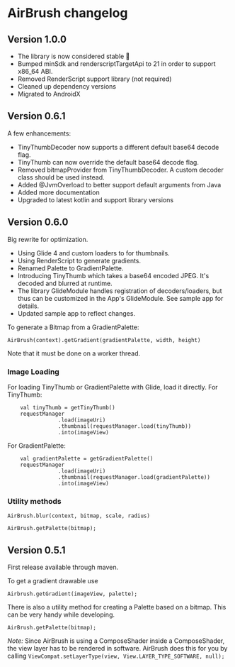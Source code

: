 # AirBrush changelog

## Version 1.0.0

- The library is now considered stable 🎉
- Bumped minSdk and renderscriptTargetApi to 21 in order to support x86_64 ABI. 
- Removed RenderScript support library (not required)
- Cleaned up dependency versions
- Migrated to AndroidX 


## Version 0.6.1

A few enhancements: 
- TinyThumbDecoder now supports a different default base64 decode flag.
- TinyThumb can now override the default base64 decode flag.
- Removed bitmapProvider from TinyThumbDecoder. A custom decoder class should be used instead.
- Added @JvmOverload to better support default arguments from Java
- Added more documentation
- Upgraded to latest kotlin and support library versions

## Version 0.6.0
Big rewrite for optimization.
- Using Glide 4 and custom loaders to for thumbnails.
- Using RenderScript to generate gradients.
- Renamed Palette to GradientPalette.
- Introducing TinyThumb which takes a base64 encoded JPEG. It's decoded and blurred at runtime.
- The library GlideModule handles registration of decoders/loaders, but thus can be customized in the App's GlideModule. See sample app for details.
- Updated sample app to reflect changes.

To generate a Bitmap from a GradientPalette:

```
AirBrush(context).getGradient(gradientPalette, width, height)
```

Note that it must be done on a worker thread.

### Image Loading

For loading TinyThumb or GradientPalette with Glide, load it directly.
For TinyThumb:

```
    val tinyThumb = getTinyThumb()
    requestManager
                .load(imageUri)
                .thumbnail(requestManager.load(tinyThumb))
                .into(imageView)
```

For GradientPalette:
```
    val gradientPalette = getGradientPalette()
    requestManager
                .load(imageUri)
                .thumbnail(requestManager.load(gradientPalette))
                .into(imageView)
```

### Utility methods

```
AirBrush.blur(context, bitmap, scale, radius)

AirBrush.getPalette(bitmap);
```


## Version 0.5.1 

First release available through maven.

To get a gradient drawable use 
```
Airbrush.getGradient(imageView, palette);
```

There is also a utility method for creating a Palette based on a bitmap. This can be very handy while developing. 

```
AirBrush.getPalette(bitmap);
```

_Note:_ Since AirBrush is using a ComposeShader inside a ComposeShader, the view layer has to be rendered in software. 
AirBrush does this for you by calling `ViewCompat.setLayerType(view, View.LAYER_TYPE_SOFTWARE, null);`



